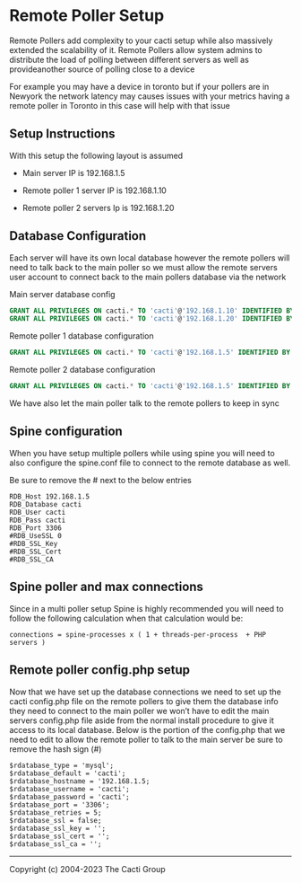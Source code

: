 # Remote Poller Setup

Remote Pollers add complexity to your cacti setup while also massively extended
the scalability of it.  Remote Pollers allow system admins to distribute
the load of polling between different servers as well as provideanother source
of polling close to a device

For example you may have a device in toronto but if your pollers are in Newyork
the network latency may causes issues with your metrics having a remote poller
in Toronto in this case will help with that issue

## Setup Instructions

With this setup the following layout is assumed

- Main server IP is 192.168.1.5

- Remote poller 1 server IP is 192.168.1.10

- Remote poller 2 servers Ip is 192.168.1.20

## Database Configuration

Each server will have its own local database however the remote pollers will
need to talk back to the main poller so we must allow the remote servers user
account to connect back to the main pollers database via the network

Main server database config

```sql
GRANT ALL PRIVILEGES ON cacti.* TO 'cacti'@'192.168.1.10' IDENTIFIED BY 'cacti';
GRANT ALL PRIVILEGES ON cacti.* TO 'cacti'@'192.168.1.20' IDENTIFIED BY 'cacti';
```

Remote poller 1 database configuration

```sql
GRANT ALL PRIVILEGES ON cacti.* TO 'cacti'@'192.168.1.5' IDENTIFIED BY 'cacti';
```

Remote poller 2 database configuration

```sql
GRANT ALL PRIVILEGES ON cacti.* TO 'cacti'@'192.168.1.5' IDENTIFIED BY 'cacti';
```

We have also let the main poller talk to the remote pollers to keep in sync

## Spine configuration

When you have setup multiple pollers while using spine you will need to also
configure the spine.conf file to connect to the remote database as well.

Be sure to remove the # next to the below entries

```console
RDB_Host 192.168.1.5
RDB_Database cacti
RDB_User cacti
RDB_Pass cacti
RDB_Port 3306
#RDB_UseSSL 0
#RDB_SSL_Key
#RDB_SSL_Cert
#RDB_SSL_CA
```

## Spine poller and max connections

Since in a multi poller setup Spine is highly recommended you will need
to follow the following calculation when that calculation would be:

```console
connections = spine-processes x ( 1 + threads-per-process  + PHP servers )
```

## Remote poller config.php setup

Now that we have set up the database connections we need to set up the cacti
config.php file on the remote pollers to give them the database info they need
to connect to the main poller we won’t have to edit the main servers config.php
file aside from the normal install procedure to give it access to its local
database. Below is the portion of the config.php that we need to edit to allow
the remote poller to talk to the main server be sure to remove the hash sign (#)

```console
$rdatabase_type = 'mysql';
$rdatabase_default = 'cacti';
$rdatabase_hostname = '192.168.1.5;
$rdatabase_username = 'cacti';
$rdatabase_password = 'cacti';
$rdatabase_port = '3306';
$rdatabase_retries = 5;
$rdatabase_ssl = false;
$rdatabase_ssl_key = '';
$rdatabase_ssl_cert = '';
$rdatabase_ssl_ca = '';
```

---
<copy>Copyright (c) 2004-2023 The Cacti Group</copy>
